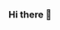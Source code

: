 ### Hi there 👋

<!--
[![Anurag's GitHub stats](https://github-readme-stats.vercel.app/api?username=JoshuaLim007)](https://github.com/anuraghazra/github-readme-stats)
-->
